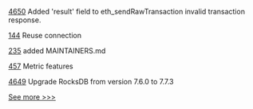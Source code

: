 
[4650](https://github.com/hyperledger/besu/pull/4650) Added 'result' field to eth_sendRawTransaction invalid transaction response.

[144](https://github.com/hyperledger-labs/orion-sdk-go/pull/144) Reuse connection

[235](https://github.com/hyperledger/aries-framework-dotnet/pull/235) added MAINTAINERS.md

[457](https://github.com/hyperledger-labs/orion-server/pull/457) Metric features

[4649](https://github.com/hyperledger/besu/pull/4649) Upgrade RocksDB from version 7.6.0 to 7.7.3


[See more >>>](https://start-here.hyperledger.org/pull-requests)
